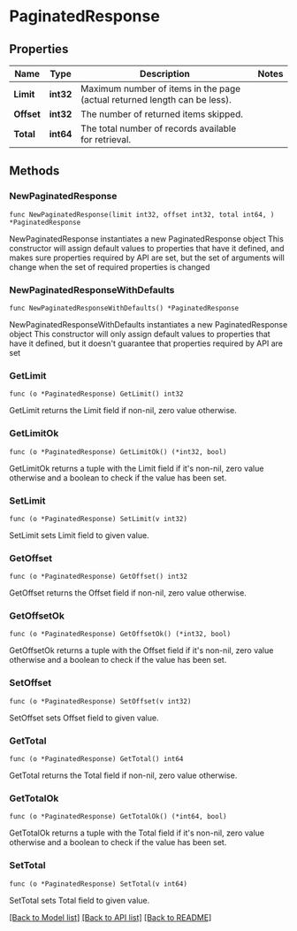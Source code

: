 # PaginatedResponse

## Properties

Name | Type | Description | Notes
------------ | ------------- | ------------- | -------------
**Limit** | **int32** | Maximum number of items in the page (actual returned length can be less). | 
**Offset** | **int32** | The number of returned items skipped. | 
**Total** | **int64** | The total number of records available for retrieval. | 

## Methods

### NewPaginatedResponse

`func NewPaginatedResponse(limit int32, offset int32, total int64, ) *PaginatedResponse`

NewPaginatedResponse instantiates a new PaginatedResponse object
This constructor will assign default values to properties that have it defined,
and makes sure properties required by API are set, but the set of arguments
will change when the set of required properties is changed

### NewPaginatedResponseWithDefaults

`func NewPaginatedResponseWithDefaults() *PaginatedResponse`

NewPaginatedResponseWithDefaults instantiates a new PaginatedResponse object
This constructor will only assign default values to properties that have it defined,
but it doesn't guarantee that properties required by API are set

### GetLimit

`func (o *PaginatedResponse) GetLimit() int32`

GetLimit returns the Limit field if non-nil, zero value otherwise.

### GetLimitOk

`func (o *PaginatedResponse) GetLimitOk() (*int32, bool)`

GetLimitOk returns a tuple with the Limit field if it's non-nil, zero value otherwise
and a boolean to check if the value has been set.

### SetLimit

`func (o *PaginatedResponse) SetLimit(v int32)`

SetLimit sets Limit field to given value.


### GetOffset

`func (o *PaginatedResponse) GetOffset() int32`

GetOffset returns the Offset field if non-nil, zero value otherwise.

### GetOffsetOk

`func (o *PaginatedResponse) GetOffsetOk() (*int32, bool)`

GetOffsetOk returns a tuple with the Offset field if it's non-nil, zero value otherwise
and a boolean to check if the value has been set.

### SetOffset

`func (o *PaginatedResponse) SetOffset(v int32)`

SetOffset sets Offset field to given value.


### GetTotal

`func (o *PaginatedResponse) GetTotal() int64`

GetTotal returns the Total field if non-nil, zero value otherwise.

### GetTotalOk

`func (o *PaginatedResponse) GetTotalOk() (*int64, bool)`

GetTotalOk returns a tuple with the Total field if it's non-nil, zero value otherwise
and a boolean to check if the value has been set.

### SetTotal

`func (o *PaginatedResponse) SetTotal(v int64)`

SetTotal sets Total field to given value.



[[Back to Model list]](../README.md#documentation-for-models) [[Back to API list]](../README.md#documentation-for-api-endpoints) [[Back to README]](../README.md)


